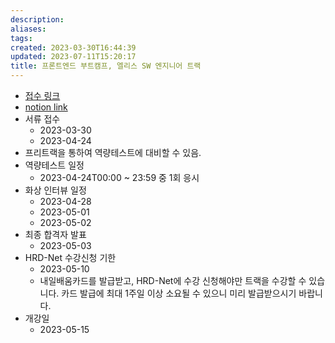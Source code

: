 ```yaml
---
description:
aliases: 
tags: 
created: 2023-03-30T16:44:39
updated: 2023-07-11T15:20:17
title: 프론트엔드 부트캠프, 엘리스 SW 엔지니어 트랙
---
```

- [접수 링크](https://elice.training/track/sw?utm_source=vertical&utm_medium=baekjoon&utm_campaign=topbanner_sw5&utm_content=i_sw5_%EB%B9%A0%EB%A5%B8%EC%A0%84%ED%98%95_230327)
- [notion link](https://choiwheatley.notion.site/SW-f8e8f21520fc4fb9b7b06f984c627b4b)
- 서류 접수
	- 2023-03-30
	- 2023-04-24
- 프리트랙을 통하여 역량테스트에 대비할 수 있음.
- 역량테스트 일정
	- 2023-04-24T00:00 ~ 23:59 중 1회 응시
- 화상 인터뷰 일정
	- 2023-04-28
	- 2023-05-01
	- 2023-05-02
- 최종 합격자 발표
	- 2023-05-03
- HRD-Net 수강신청 기한
	- 2023-05-10
	- 내일배움카드를 발급받고, HRD-Net에 수강 신청해야만 트랙을 수강할 수 있습니다. 카드 발급에 최대 1주일 이상 소요될 수 있으니 미리 발급받으시기 바랍니다.
- 개강일 
	- 2023-05-15
